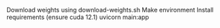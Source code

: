 Download weights using download-weights.sh
Make environment
Install requirements (ensure cuda 12.1)
uvicorn main:app